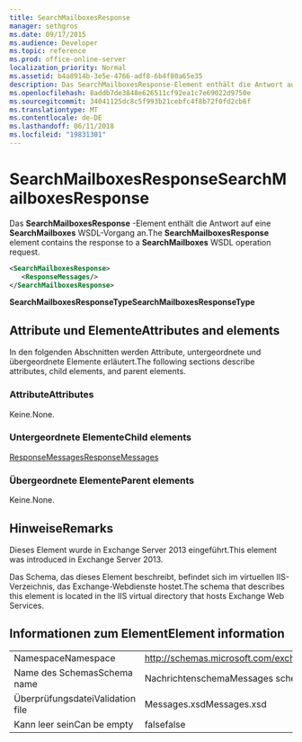 ```yaml
---
title: SearchMailboxesResponse
manager: sethgros
ms.date: 09/17/2015
ms.audience: Developer
ms.topic: reference
ms.prod: office-online-server
localization_priority: Normal
ms.assetid: b4a8914b-3e5e-4766-adf8-6b4f80a65e35
description: Das SearchMailboxesResponse-Element enthält die Antwort auf eine SearchMailboxes WSDL-Vorgang an.
ms.openlocfilehash: 8addb7de3848e626511cf92ea1c7e69022d9750e
ms.sourcegitcommit: 34041125dc8c5f993b21cebfc4f8b72f0fd2cb6f
ms.translationtype: MT
ms.contentlocale: de-DE
ms.lasthandoff: 06/11/2018
ms.locfileid: "19831301"
---
```

# <a name="searchmailboxesresponse"></a><span data-ttu-id="5e027-103">SearchMailboxesResponse</span><span class="sxs-lookup"><span data-stu-id="5e027-103">SearchMailboxesResponse</span></span>

<span data-ttu-id="5e027-104">Das **SearchMailboxesResponse** -Element enthält die Antwort auf eine **SearchMailboxes** WSDL-Vorgang an.</span><span class="sxs-lookup"><span data-stu-id="5e027-104">The **SearchMailboxesResponse** element contains the response to a **SearchMailboxes** WSDL operation request.</span></span> 
  
```XML
<SearchMailboxesResponse>
   <ResponseMessages/>
</SearchMailboxesResponse>
```

 <span data-ttu-id="5e027-105">**SearchMailboxesResponseType**</span><span class="sxs-lookup"><span data-stu-id="5e027-105">**SearchMailboxesResponseType**</span></span>
## <a name="attributes-and-elements"></a><span data-ttu-id="5e027-106">Attribute und Elemente</span><span class="sxs-lookup"><span data-stu-id="5e027-106">Attributes and elements</span></span>

<span data-ttu-id="5e027-107">In den folgenden Abschnitten werden Attribute, untergeordnete und übergeordnete Elemente erläutert.</span><span class="sxs-lookup"><span data-stu-id="5e027-107">The following sections describe attributes, child elements, and parent elements.</span></span>
  
### <a name="attributes"></a><span data-ttu-id="5e027-108">Attribute</span><span class="sxs-lookup"><span data-stu-id="5e027-108">Attributes</span></span>

<span data-ttu-id="5e027-109">Keine.</span><span class="sxs-lookup"><span data-stu-id="5e027-109">None.</span></span>
  
### <a name="child-elements"></a><span data-ttu-id="5e027-110">Untergeordnete Elemente</span><span class="sxs-lookup"><span data-stu-id="5e027-110">Child elements</span></span>

[<span data-ttu-id="5e027-111">ResponseMessages</span><span class="sxs-lookup"><span data-stu-id="5e027-111">ResponseMessages</span></span>](responsemessages.md)
  
### <a name="parent-elements"></a><span data-ttu-id="5e027-112">Übergeordnete Elemente</span><span class="sxs-lookup"><span data-stu-id="5e027-112">Parent elements</span></span>

<span data-ttu-id="5e027-113">Keine.</span><span class="sxs-lookup"><span data-stu-id="5e027-113">None.</span></span>
  
## <a name="remarks"></a><span data-ttu-id="5e027-114">Hinweise</span><span class="sxs-lookup"><span data-stu-id="5e027-114">Remarks</span></span>

<span data-ttu-id="5e027-115">Dieses Element wurde in Exchange Server 2013 eingeführt.</span><span class="sxs-lookup"><span data-stu-id="5e027-115">This element was introduced in Exchange Server 2013.</span></span>
  
<span data-ttu-id="5e027-116">Das Schema, das dieses Element beschreibt, befindet sich im virtuellen IIS-Verzeichnis, das Exchange-Webdienste hostet.</span><span class="sxs-lookup"><span data-stu-id="5e027-116">The schema that describes this element is located in the IIS virtual directory that hosts Exchange Web Services.</span></span>
  
## <a name="element-information"></a><span data-ttu-id="5e027-117">Informationen zum Element</span><span class="sxs-lookup"><span data-stu-id="5e027-117">Element information</span></span>

|||
|:-----|:-----|
|<span data-ttu-id="5e027-118">Namespace</span><span class="sxs-lookup"><span data-stu-id="5e027-118">Namespace</span></span>  <br/> |http://schemas.microsoft.com/exchange/services/2006/messages  <br/> |
|<span data-ttu-id="5e027-119">Name des Schemas</span><span class="sxs-lookup"><span data-stu-id="5e027-119">Schema name</span></span>  <br/> |<span data-ttu-id="5e027-120">Nachrichtenschema</span><span class="sxs-lookup"><span data-stu-id="5e027-120">Messages schema</span></span>  <br/> |
|<span data-ttu-id="5e027-121">Überprüfungsdatei</span><span class="sxs-lookup"><span data-stu-id="5e027-121">Validation file</span></span>  <br/> |<span data-ttu-id="5e027-122">Messages.xsd</span><span class="sxs-lookup"><span data-stu-id="5e027-122">Messages.xsd</span></span>  <br/> |
|<span data-ttu-id="5e027-123">Kann leer sein</span><span class="sxs-lookup"><span data-stu-id="5e027-123">Can be empty</span></span>  <br/> |<span data-ttu-id="5e027-124">false</span><span class="sxs-lookup"><span data-stu-id="5e027-124">false</span></span>  <br/> |
   

